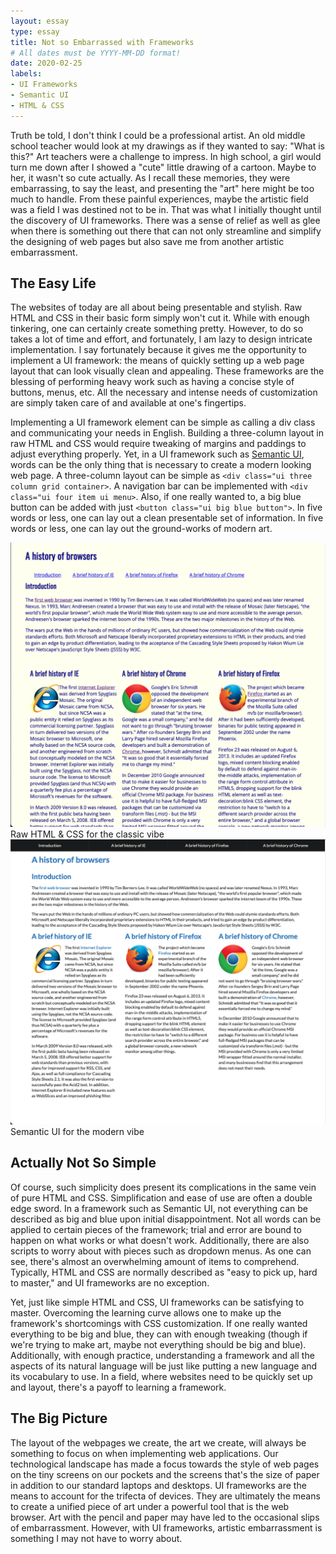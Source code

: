 ```yaml
---
layout: essay
type: essay
title: Not so Embarrassed with Frameworks
# All dates must be YYYY-MM-DD format!
date: 2020-02-25
labels:
- UI Frameworks
- Semantic UI
- HTML & CSS
---
```


Truth be told, I don't think I could be a professional artist.  An old middle school teacher would look at my drawings as if they wanted to say: "What is this?"  Art teachers were a challenge to impress.  In high school, a girl would turn me down after I showed a "cute" little drawing of a cartoon.  Maybe to her, it wasn't so cute actually.  As I recall these memories, they were embarrassing, to say the least, and presenting the "art" here might be too much to handle. From these painful experiences, maybe the artistic field was a field I was destined not to be in.  That was what I initially thought until the discovery of UI frameworks.  There was a sense of relief as well as glee when there is something out there that can not only streamline and simplify the designing of web pages but also save me from another artistic embarrassment. 

## The Easy Life

The websites of today are all about being presentable and stylish.  Raw HTML and CSS in their basic form simply won't cut it.  While with enough tinkering, one can certainly create something pretty.  However, to do so takes a lot of time and effort, and fortunately, I am lazy to design intricate implementation. I say fortunately because it gives me the opportunity to implement a UI framework: the means of quickly setting up a web page layout that can look visually clean and appealing.  These frameworks are the blessing of performing heavy work such as having a concise style of buttons, menus, etc.  All the necessary and intense needs of customization are simply taken care of and available at one's fingertips.

Implementing a UI framework element can be simple as calling a div class and communicating your needs in English.  Building a three-column layout in raw HTML and CSS would require tweaking of margins and paddings to adjust everything properly.  Yet, in a UI framework such as [Semantic UI](https://semantic-ui.com/), words can be the only thing that is necessary to create a modern looking web page.  A three-column layout can be simple as ```<div class="ui three column grid container>```. A navigation bar can be implemented with ```<div class="ui four item ui menu>```. Also, if one really wanted to, a big blue button can be added with just ```<button class="ui big blue button">```.  In five words or less, one can lay out a clean presentable set of information.  In five words or less, one can lay out the ground-works of modern art.

<div class="ui two column grid container">
  <div class="column">
    <div class="ui segment"><img class="ui floated image" alt="Raw" src="../images/E37_Raw.png">
    Raw HTML & CSS for the classic vibe</div>
  </div>
  <div class="column">
    <div class="ui segment"><img class="ui floated image" alt="Semantic" src="../images/E37_Semantic.png">
    Semantic UI for the modern vibe</div>
  </div>
</div>

## Actually Not So Simple

Of course, such simplicity does present its complications in the same vein of pure HTML and CSS.  Simplification and ease of use are often a double edge sword.  In a framework such as Semantic UI, not everything can be described as big and blue upon initial disappointment.  Not all words can be applied to certain pieces of the framework; trial and error are bound to happen on what works or what doesn't work.  Additionally, there are also scripts to worry about with pieces such as dropdown menus.  As one can see, there's almost an overwhelming amount of items to comprehend.  Typically, HTML and CSS are normally described as "easy to pick up, hard to master," and UI frameworks are no exception.

Yet, just like simple HTML and CSS, UI frameworks can be satisfying to master.  Overcoming the learning curve allows one to make up the framework's shortcomings with CSS customization.  If one really wanted everything to be big and blue, they can with enough tweaking (though if we're trying to make art, maybe not everything should be big and blue).  Additionally, with enough practice, understanding a framework and all the aspects of its natural language will be just like putting a new language and its vocabulary to use.  In a field, where websites need to be quickly set up and layout, there's a payoff to learning a framework.

## The Big Picture

The layout of the webpages we create, the art we create, will always be something to focus on when implementing web applications.  Our technological landscape has made a focus towards the style of web pages on the tiny screens on our pockets and the screens that's the size of paper in addition to our standard laptops and desktops.  UI frameworks are the means to account for the trifecta of devices.  They are ultimately the means to create a unified piece of art under a powerful tool that is the web browser.  Art with the pencil and paper may have led to the occasional slips of embarrassment.  However, with UI frameworks, artistic embarrassment is something I may not have to worry about.






